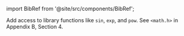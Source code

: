 import BibRef from '@site/src/components/BibRef';

Add access to library functions like `sin`, `exp`, and `pow`. See
`<math.h>` in Appendix B, Section 4. <BibRef id='KR1988' pages='p. 79'></BibRef>